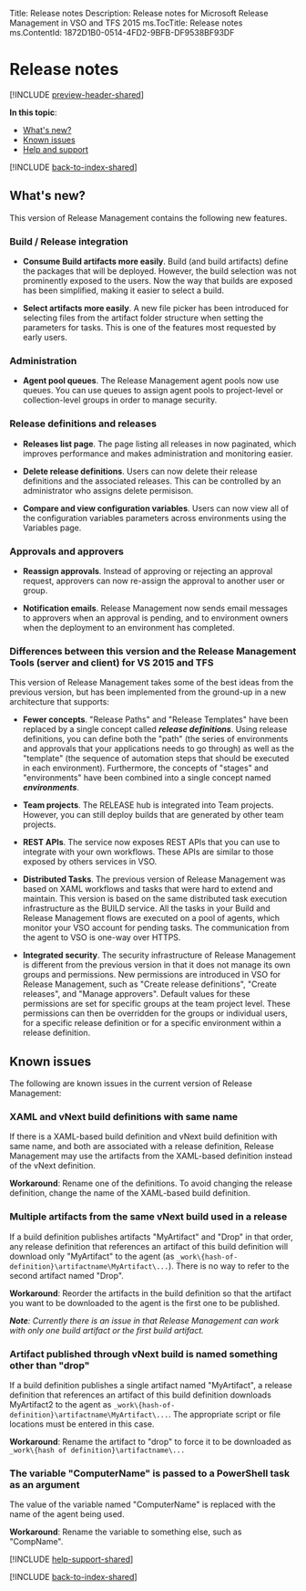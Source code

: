 Title: Release notes
Description: Release notes for Microsoft Release Management in VSO and TFS 2015
ms.TocTitle: Release notes
ms.ContentId: 1872D1B0-0514-4FD2-9BFB-DF9538BF93DF

# Release notes

[!INCLUDE [preview-header-shared](../_shared/preview-header-shared.md)]

**In this topic**:

 * [What's new?](#whatsnew) 
 * [Known issues](#knownissues)
 * [Help and support](#help)
 
[!INCLUDE [back-to-index-shared](../_shared/back-to-index-shared.md)]

<a name="whatsnew"></a>
## What's new?

This version of Release Management contains the following new features.

### Build / Release integration

 * **Consume Build artifacts more easily**. Build (and build artifacts) define 
   the packages that will be deployed. However, the build selection was
   not prominently exposed to the users. Now the way that builds are
   exposed has been simplified, making it easier to select a build.

 * **Select artifacts more easily**. A new file picker has been introduced
   for selecting files from the artifact folder structure when setting the
   parameters for tasks. This is one of the features most requested 
   by early users.
 
### Administration

 * **Agent pool queues**. The Release Management agent pools
   now use queues. You can use queues to assign agent pools to 
   project-level or collection-level groups in order to manage security.

### Release definitions and releases

 * **Releases list page**. The page listing all releases in now paginated,
   which improves performance and makes administration and monitoring easier.

 * **Delete release definitions**. Users can now delete their release 
   definitions and the associated releases. This can be controlled by an
   administrator who assigns delete permisison.

 * **Compare and view configuration variables**. Users can now view all of
   the configuration variables parameters across environments using the
   Variables page.

### Approvals and approvers

 * **Reassign approvals**. Instead of approving or rejecting an approval 
   request, approvers can now re-assign the approval to another user or
   group.

 * **Notification emails**. Release Management now sends email messages to 
   approvers when an approval is pending, and to environment owners
   when the deployment to an environment has completed.

### Differences between this version and the Release Management Tools (server and client) for VS 2015 and TFS

This version of Release Management takes some of the best ideas from 
the previous version, but has been implemented from the ground-up in 
a new architecture that supports:

 * **Fewer concepts**. "Release Paths" and "Release Templates" have been 
   replaced by a single concept called ***release definitions***. 
   Using release definitions, you can define both the "path" (the 
   series of environments and approvals that your applications needs 
   to go through) as well as the "template" (the sequence of automation 
   steps that should be executed in each environment). Furthermore, the 
   concepts of "stages" and "environments" have been combined into a 
   single concept named ***environments***.

 * **Team projects**. The RELEASE hub is integrated into Team projects. 
   However, you can still deploy builds that are generated by other team 
   projects.

 * **REST APIs**. The service now exposes REST APIs that you can use to 
   integrate with your own workflows. These APIs are similar to those 
   exposed by others services in VSO.

 * **Distributed Tasks**. The previous version of Release Management was 
   based on XAML workflows and tasks that were hard to extend and maintain. 
   This version is based on the same distributed task execution 
   infrastructure as the BUILD service. All the tasks in your Build and 
   Release Management flows are executed on a pool of agents, which monitor 
   your VSO account for pending tasks. The communication from the agent to 
   VSO is one-way over HTTPS.

 * **Integrated security**. The security infrastructure of Release Management is 
   different from the previous version in that it does not manage its own 
   groups and permissions. New permissions are introduced in VSO for 
   Release Management, such as "Create release definitions", "Create 
   releases", and "Manage approvers". Default values for these permissions 
   are set for specific groups at the team project level. These permissions 
   can then be overridden for the groups or individual users, for a 
   specific release definition or for a specific environment within a 
   release definition.

<!--
<a name="whatscoming"></a>
## What's coming?

New features you can expect to see introduced into Release Management
in forthcoming releases include:

-->

<a name="knownissues"></a>
## Known issues

The following are known issues in the current version of Release Management: 

### XAML and vNext build definitions with same name

If there is a XAML-based build definition and vNext build definition with same name, 
and both are associated with a release definition, Release Management may use the 
artifacts from the XAML-based definition instead of the vNext definition.

**Workaround**: Rename one of the definitions. To avoid changing the release definition, 
change the name of the XAML-based build definition.

### Multiple artifacts from the same vNext build used in a release

If a build definition publishes artifacts "MyArtifact" and "Drop" in that 
order, any release definition that references an artifact of this build definition 
will download only "MyArtifact" to the agent 
(as `_work\{hash-of-definition}\artifactname\MyArtifact\...`). 
There is no way to refer to the second artifact named "Drop".

**Workaround**: Reorder the artifacts in the build definition so that the artifact
you want to be downloaded to the agent is the first one to be published.

_**Note**: Currently there is an issue in that Release Management can work with only
one build artifact or the first build artifact._

### Artifact published through vNext build is named something other than "drop"

If a build definition publishes a single artifact named "MyArtifact", a release
definition that references an artifact of this build definition downloads 
MyArtifact2 to the agent 
as `_work\{hash-of-definition}\artifactname\MyArtifact\...`. The 
appropriate script or file locations must be entered in this case.

**Workaround**: Rename the artifact to "drop" to force it to be downloaded as 
`_work\{hash of definition}\artifactname\...`

### The variable "ComputerName" is passed to a PowerShell task as an argument

The value of the variable named "ComputerName" is replaced with the name of the 
agent being used.

**Workaround**: Rename the variable to something else, such as "CompName".

<a name="help"></a>
[!INCLUDE [help-support-shared](../_shared/help-support-shared.md)]

[!INCLUDE [back-to-index-shared](../_shared/back-to-index-shared.md)]
